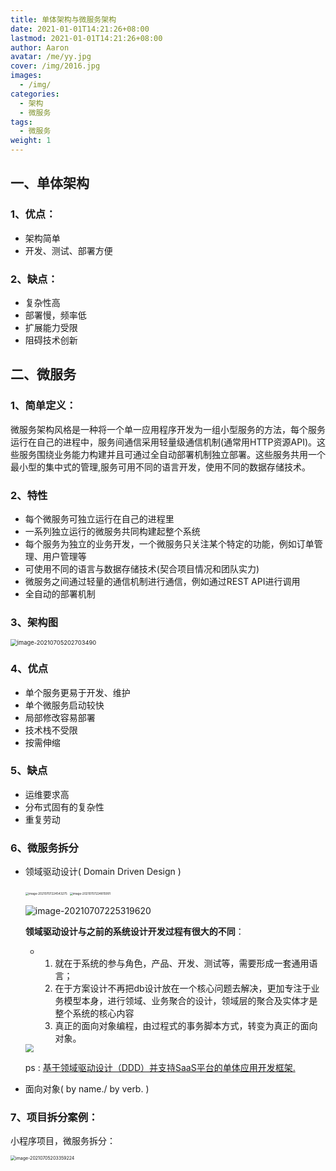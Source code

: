 ```yaml
---
title: 单体架构与微服务架构
date: 2021-01-01T14:21:26+08:00
lastmod: 2021-01-01T14:21:26+08:00
author: Aaron
avatar: /me/yy.jpg
cover: /img/2016.jpg
images:
  - /img/
categories:
  - 架构
  - 微服务
tags:
  - 微服务
weight: 1
---
```




## 一、单体架构

### 1、优点：

- 架构简单
- 开发、测试、部署方便

### 2、缺点：

- 复杂性高
- 部署慢，频率低
- 扩展能力受限
- 阻碍技术创新

## 二、微服务

### 1、简单定义：

​		微服务架构风格是一种将一个单一应用程序开发为一组小型服务的方法，每个服务运行在自己的进程中，服务间通信采用轻量级通信机制(通常用HTTP资源API)。这些服务围绕业务能力构建并且可通过全自动部署机制独立部署。这些服务共用一个最小型的集中式的管理,服务可用不同的语言开发，使用不同的数据存储技术。



### 2、特性

- 每个微服务可独立运行在自己的进程里
- 一系列独立运行的微服务共同构建起整个系统
- 每个服务为独立的业务开发，一个微服务只关注某个特定的功能，例如订单管理、用户管理等
- 可使用不同的语言与数据存储技术(契合项目情况和团队实力)
- 微服务之间通过轻量的通信机制进行通信，例如通过REST API进行调用
- 全自动的部署机制

### 3、架构图

  <img src="https://gitee.com/aaronlynn/picture/raw/master/img/image-20210705202703490.png" alt="image-20210705202703490" style="zoom: 67%;" /> 

### 4、优点

- 单个服务更易于开发、维护
- 单个微服务启动较快
- 局部修改容易部署
- 技术栈不受限
- 按需伸缩

### 5、缺点

-  运维要求高
- 分布式固有的复杂性
- 重复劳动

### 6、微服务拆分 

- 领域驱动设计( Domain Driven Design )

  <img src="https://gitee.com/aaronlynn/picture/raw/master/img/image-20210707224543275.png" alt="image-20210707224543275" style="zoom: 33%;" /> 

  <img src="https://gitee.com/aaronlynn/picture/raw/master/img/image-20210707224815991.png" alt="image-20210707224815991" style="zoom: 33%;" /> 

  ![image-20210707225319620](https://gitee.com/aaronlynn/picture/raw/master/img/image-20210707225319620.png) 

  **领域驱动设计与之前的系统设计开发过程有很大的不同**：

  - 1. 就在于系统的参与角色，产品、开发、测试等，需要形成一套通用语言；
    2. 在于方案设计不再把db设计放在一个核心问题去解决，更加专注于业务模型本身，进行领域、业务聚合的设计，领域层的聚合及实体才是整个系统的核心内容
    3.  真正的面向对象编程，由过程式的事务脚本方式，转变为真正的面向对象。

  <img src="https://gitee.com/aaronlynn/picture/raw/master/img/650.webp" style="zoom: 80%;" />

  ps :  [基于领域驱动设计（DDD）并支持SaaS平台的单体应用开发框架.](https://gitee.com/xtoon/xtoon-boot)

- 面向对象( by name./ by verb. )

### 7、项目拆分案例：

 小程序项目，微服务拆分：

 <img src="https://gitee.com/aaronlynn/picture/raw/master/img/image-20210705203359224.png" alt="image-20210705203359224" style="zoom: 50%;" />
